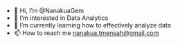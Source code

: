 - 👋 Hi, I’m @NanakuaGem
- 👀 I’m interested in Data Analytics
- 🌱 I’m currently learning how to effectively analyze data
- 📫 How to reach me nanakua.tmensah@gmail.com

<!---
NanakuaGem/NanakuaGem is a ✨ special ✨ repository because its `README.md` (this file) appears on your GitHub profile.
You can click the Preview link to take a look at your changes.
--->
